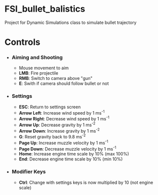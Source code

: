 # FSI_bullet_balistics
Project for Dynamic Simulations class to simulate bullet trajectory


# Controls
- ### Aiming and Shooting 
  - Mouse movement to aim
  - **LMB**: Fire projectile
  - **RMB**: Switch to camera above "gun"
  - **E**: Swith if camera should follow bullet or not
- ### Settings
  - **ESC**: Return to settings screen
  - **Arrow Left**: Increase wind speed by 1 ms<sup>-1</sup>
  - **Arrow Right**: Decrease wind speed by 1 ms<sup>-1</sup>
  - **Arrow Up**: Decrease gravity by 1 ms<sup>-2</sup>
  - **Arrow Down**: Increase gravity by 1 ms<sup>-2</sup> 
  - **G**: Reset gravity back to 9.8 ms<sup>-2</sup>
  - **Page Up**: Increase muzzle velocity by 1 ms<sup>-1</sup>
  - **Page Down**: Decrease muzzle velocity by 1 ms<sup>-1</sup>
  - **Home**: Increase engine time scale by 10% (max 100%)
  - **End**: Decrease engine time scale by 10% (min 10%)
- ### Modifier Keys
  - **Ctrl**: Change with settings keys is now multiplied by 10 (not engine scale)
